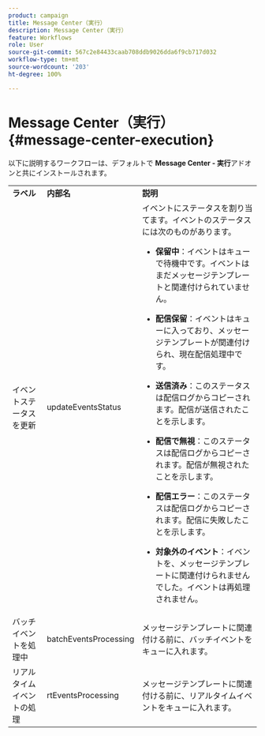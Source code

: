 ```yaml
---
product: campaign
title: Message Center（実行）
description: Message Center（実行）
feature: Workflows
role: User
source-git-commit: 567c2e84433caab708ddb9026dda6f9cb717d032
workflow-type: tm+mt
source-wordcount: '203'
ht-degree: 100%

---
```



# Message Center（実行）{#message-center-execution}

以下に説明するワークフローは、デフォルトで **Message Center - 実行**&#x200B;アドオンと共にインストールされます。

<table> 
 <tbody> 
  <tr> 
   <td> <strong>ラベル</strong><br /> </td> 
   <td> <strong>内部名</strong><br /> </td> 
   <td> <strong>説明</strong><br /> </td> 
  </tr> 
  <tr> 
   <td> <span class="uicontrol">イベントステータスを更新</span> <br /> </td> 
   <td> <span class="uicontrol">updateEventsStatus</span> <br /> </td> 
   <td> イベントにステータスを割り当てます。イベントのステータスには次のものがあります。<br /> 
    <ul> 
     <li> <p><strong>保留中</strong>：イベントはキューで待機中です。イベントはまだメッセージテンプレートと関連付けられていません。</p> </li> 
     <li> <p><strong>配信保留</strong>：イベントはキューに入っており、メッセージテンプレートが関連付けられ、現在配信処理中です。</p> </li> 
     <li> <p><strong>送信済み</strong>：このステータスは配信ログからコピーされます。配信が送信されたことを示します。</p> </li> 
     <li> <p><strong>配信で無視</strong>：このステータスは配信ログからコピーされます。配信が無視されたことを示します。</p> </li> 
     <li> <p><strong>配信エラー</strong>：このステータスは配信ログからコピーされます。配信に失敗したことを示します。</p> </li> 
     <li> <p><strong>対象外のイベント</strong>：イベントを、メッセージテンプレートに関連付けられませんでした。イベントは再処理されません。</p> </li> 
    </ul> </td> 
  </tr> 
  <tr> 
   <td> <span class="uicontrol">バッチイベントを処理中</span> <br /> </td> 
   <td> <span class="uicontrol">batchEventsProcessing</span> <br /> </td> 
   <td> メッセージテンプレートに関連付ける前に、バッチイベントをキューに入れます。<br /> </td> 
  </tr> 
  <tr> 
   <td> <span class="uicontrol">リアルタイムイベントの処理</span> <br /> </td> 
   <td> <span class="uicontrol">rtEventsProcessing</span> <br /> </td> 
   <td> メッセージテンプレートに関連付ける前に、リアルタイムイベントをキューに入れます。<br /> </td> 
  </tr> 
 </tbody> 
</table>

